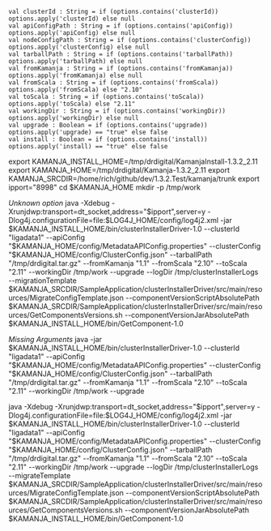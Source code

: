     val clusterId : String = if (options.contains('clusterId)) options.apply('clusterId) else null
    val apiConfigPath : String = if (options.contains('apiConfig)) options.apply('apiConfig) else null
    val nodeConfigPath : String = if (options.contains('clusterConfig)) options.apply('clusterConfig) else null
    val tarballPath : String = if (options.contains('tarballPath)) options.apply('tarballPath) else null
    val fromKamanja : String = if (options.contains('fromKamanja)) options.apply('fromKamanja) else null
    val fromScala : String = if (options.contains('fromScala)) options.apply('fromScala) else "2.10"
    val toScala : String = if (options.contains('toScala)) options.apply('toScala) else "2.11"
    val workingDir : String = if (options.contains('workingDir)) options.apply('workingDir) else null
    val upgrade : Boolean = if (options.contains('upgrade)) options.apply('upgrade) == "true" else false
    val install : Boolean = if (options.contains('install)) options.apply('install) == "true" else false



export KAMANJA_INSTALL_HOME=/tmp/drdigital/KamanjaInstall-1.3.2_2.11
export KAMANJA_HOME=/tmp/drdigital/Kamanja-1.3.2_2.11
export KAMANJA_SRCDIR=/home/rich/github/dev/1.3.2.Test/kamanja/trunk
export ipport="8998"
cd $KAMANJA_HOME
mkdir -p /tmp/work

*Unknown option*
java -Xdebug -Xrunjdwp:transport=dt_socket,address="$ipport",server=y -Dlog4j.configurationFile=file:$LOG4J_HOME/config/log4j2.xml -jar $KAMANJA_INSTALL_HOME/bin/clusterInstallerDriver-1.0  --clusterId "ligadata1" --apiConfig "$KAMANJA_HOME/config/MetadataAPIConfig.properties" --clusterConfig "$KAMANJA_HOME/config/ClusterConfig.json" --tarballPath "/tmp/drdigital.tar.gz" --fromKamanja "1.1" --fromScala "2.10" --toScala "2.11" --workingDir /tmp/work --upgrade  --logDir /tmp/clusterInstallerLogs --migrationTemplate $KAMANJA_SRCDIR/SampleApplication/clusterInstallerDriver/src/main/resources/MigrateConfigTemplate.json --componentVersionScriptAbsolutePath $KAMANJA_SRCDIR/SampleApplication/clusterInstallerDriver/src/main/resources/GetComponentsVersions.sh --componentVersionJarAbsolutePath $KAMANJA_INSTALL_HOME/bin/GetComponent-1.0


*Missing Arguments*
java -jar $KAMANJA_INSTALL_HOME/bin/clusterInstallerDriver-1.0  --clusterId "ligadata1" --apiConfig "$KAMANJA_HOME/config/MetadataAPIConfig.properties" --clusterConfig "$KAMANJA_HOME/config/ClusterConfig.json" --tarballPath "/tmp/drdigital.tar.gz" --fromKamanja "1.1" --fromScala "2.10" --toScala "2.11" --workingDir /tmp/work --upgrade  


java -Xdebug -Xrunjdwp:transport=dt_socket,address="$ipport",server=y -Dlog4j.configurationFile=file:$LOG4J_HOME/config/log4j2.xml -jar $KAMANJA_INSTALL_HOME/bin/clusterInstallerDriver-1.0  --clusterId "ligadata1" --apiConfig "$KAMANJA_HOME/config/MetadataAPIConfig.properties" --clusterConfig "$KAMANJA_HOME/config/ClusterConfig.json" --tarballPath "/tmp/drdigital.tar.gz" --fromKamanja "1.1" --fromScala "2.10" --toScala "2.11" --workingDir /tmp/work --upgrade  --logDir /tmp/clusterInstallerLogs --migrateTemplate $KAMANJA_SRCDIR/SampleApplication/clusterInstallerDriver/src/main/resources/MigrateConfigTemplate.json --componentVersionScriptAbsolutePath $KAMANJA_SRCDIR/SampleApplication/clusterInstallerDriver/src/main/resources/GetComponentsVersions.sh --componentVersionJarAbsolutePath $KAMANJA_INSTALL_HOME/bin/GetComponent-1.0
